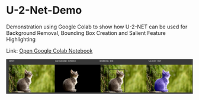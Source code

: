 # U-2-Net-Demo
Demonstration using Google Colab to show how U-2-NET can be used for Background Removal, Bounding Box Creation and Salient Feature Highlighting

Link: [Open Google Colab Notebook](https://colab.research.google.com/github/shreyas-bk/U-2-Net-Demo/blob/master/U_2_Netp_Demonstration_Colab.ipynb)

![](U_2_NETP_Results1.jpg)

